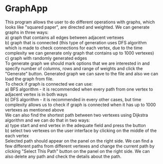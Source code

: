 # GraphApp
This program allows the user to do different operations with graphs, which looks like "squared paper", are directed and weighted. We can generate graphs in three ways:  
a) graph that contains all edges between adjacent vertexes  
b) graph that is connected (this type of generation uses DFS algorithm which is made to check connections for each vertex, due to the time complexity we can generate only graph that contains up to 1000 vertexes)  
c) graph with randomly generated edges  
To generate graph we should mark options that we are interested in and specify number of columns, rows and range of weights and click the "Generate" button.
Generated graph we can save to the file and also we can load the graph from file.  
To check if graph is connected we can use:  
a) BFS algorithm - it is recommended when every path from one vertex to adjacent vertex is in both ways  
b) DFS algorithm - it is recommended in every other cases, but time complexity allows us to check if graph is connected when it has up to 1000 vertexes as mentioned above  
We can also find the shortest path between two vertexes using Dijkstra algorithm and we can do that in two ways:  
a) type start and end vertex in the adequate field and press the button  
b) select two vertexes on the user interface by clicking on the middle of the each vertex  
Selected path should appear on the panel on the right side. We can find a few different paths from different vertexes and change the current path by clicking "Select This Path" button on the panel on the right side. We can also delete any path and check the details about the path.  

